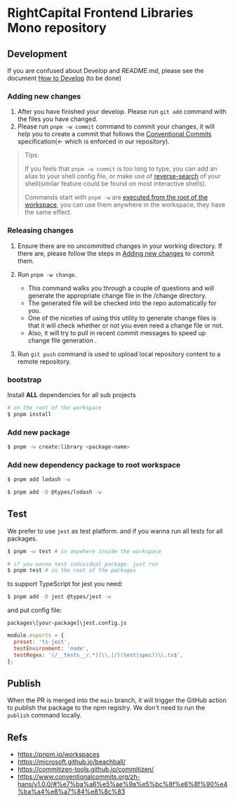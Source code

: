 # RightCapital Frontend Libraries Mono repository

## Development

If you are confused about Develop and _README.md_, please see the document
[How to Develop]() (to be done)

### Adding new changes

1. After you have finished your develop. Please run `git add` command with the
   files you have changed.
2. Please run `pnpm -w commit` command to commit your changes, it will help you to create a commit that follows the [Conventional Commits](https://www.conventionalcommits.org/zh-hans/v1.0.0/#%e7%ba%a6%e5%ae%9a%e5%bc%8f%e6%8f%90%e4%ba%a4%e8%a7%84%e8%8c%83) specification(\<\- which is enforced in our repository).

> Tips:
>
> If you feels that `pnpm -w commit` is too long to type, you can add an alias to your shell config file, or make use of [reverse-search](https://unix.stackexchange.com/questions/73498/how-to-cycle-through-reverse-i-search-in-bash) of your shell(similar feature could be found on most interactive shells).
>
> Commands start with `pnpm -w` are [executed from the root of the workspace](https://pnpm.io/pnpm-cli#-w---workspace-root), you can use them anywhere in the workspace, they have the same effect.

### Releasing changes

1. Ensure there are no uncommitted changes in your working directory. If there are, please follow the steps in [Adding new changes](#adding-new-changes) to commit them.

2. Run `pnpm -w change`.

   - This command walks you through a couple of questions and will generate the appropriate change file in the /change directory.
   - The generated file will be checked into the repo automatically for you.
   - One of the niceties of using this utility to generate change files is that it will check whether or not you even need a change file or not.
   - Also, it will try to pull in recent commit messages to speed up change file generation .

3. Run `git push` command is used to upload local repository content to a remote repository.

### bootstrap

Install **ALL** dependencies for all sub projects

```sh
# on the root of the workspace
$ pnpm install
```

### Add new package

```sh
$ pnpm -w create:library <package-name>
```

### Add new dependency package to root workspace

```sh
$ pnpm add lodash -w

$ pnpm add -D @types/lodash -w
```

## Test

We prefer to use `jest` as test platform. and if you wanna run all tests for all packages.

```sh
$ pnpm -w test # in anywhere inside the workspace

# if you wanna test individual package. just run
$ pnpm test # in the root of the packages
```

to support TypeScript for jest you need:

```sh
$ pnpm add -D jest @types/jest -w
```

and put config file:

`packages\[your-package]\jest.config.js`

```javascript
module.exports = {
  preset: 'ts-jest',
  testEnvironment: 'node',
  testRegex: '(/__tests__/.*|(\\.|/)(test|spec))\\.ts$',
};
```

## Publish

When the PR is merged into the `main` branch, it will trigger the GitHub action to publish the package to the npm registry.
We don't need to run the `publish` command locally.

## Refs

- https://pnpm.io/workspaces
- https://microsoft.github.io/beachball/
- https://commitizen-tools.github.io/commitizen/
- https://www.conventionalcommits.org/zh-hans/v1.0.0/#%e7%ba%a6%e5%ae%9a%e5%bc%8f%e6%8f%90%e4%ba%a4%e8%a7%84%e8%8c%83
